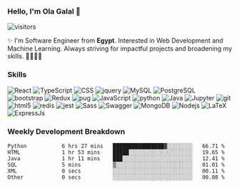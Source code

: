 ### Hello, I'm Ola Galal 👋

![visitors](https://visitor-badge.glitch.me/badge?page_id=olagalal.olagalal)

<p>✨ I'm Software Engineer from <b>Egypt</b>. Interested in Web Development and Machine Learning. Always striving for impactful projects and broadening my skills. 🚀👩🏻‍💻</p>

<h3>Skills</h3>
<p>
  <img alt="React" src="https://img.shields.io/badge/-React-45b8d8?style=flat-square&logo=react&logoColor=white" />
  <img alt="TypeScript" src="https://img.shields.io/badge/-TypeScript-3178C6?style=flat-square&logo=TypeScript&logoColor=white" />
  <img alt="CSS" src="https://img.shields.io/badge/-CSS-1572B6?style=flat-square&logo=css3&logoColor=white" />
  <img alt="jquery" src="https://img.shields.io/badge/-jquery-0769AD?style=flat-square&logo=jquery&logoColor=white" />
  <img alt="MySQL" src="https://img.shields.io/badge/-MySQL-4479A1?style=flat-square&logo=MySQL&logoColor=white" />
  <img alt="PostgreSQL" src="https://img.shields.io/badge/-PostgreSQL-4169E1?style=flat-square&logo=PostgreSQL&logoColor=white" /> 
  <img alt="bootstrap" src="https://img.shields.io/badge/-bootstrap-563D7C?style=flat-square&logo=bootstrap&logoColor=white" />
  <img alt="Redux" src="https://img.shields.io/badge/-Redux-764ABC?style=flat-square&logo=Redux&logoColor=white" />
  <img alt="pug" src="https://img.shields.io/badge/-pug-E3C29B?style=flat-square&logo=pug&logoColor=white" />
  <img alt="JavaScript" src="https://img.shields.io/badge/-JavaScript-F7DF1E?style=flat-square&logo=JavaScript&logoColor=white" />
  <img alt="python" src="https://img.shields.io/badge/-Python-FFD43B?style=flat-square&logo=python&logoColor=white" />
  <img alt="Java" src="https://img.shields.io/badge/-Java-ED8B00?style=flat-square&logo=openjdk&logoColor=white" />  
  <img alt="Jupyter" src="https://img.shields.io/badge/-Jupyter-F37626?style=flat-square&logo=Jupyter&logoColor=white" />
  <img alt="git" src="https://img.shields.io/badge/-Git-F05032?style=flat-square&logo=git&logoColor=white" />
  <img alt="html5" src="https://img.shields.io/badge/-HTML5-E34F26?style=flat-square&logo=html5&logoColor=white" />  
  <img alt="redis" src="https://img.shields.io/badge/-redis-CC0000?style=flat-square&logo=redis&logoColor=white" />
  <img alt="jest" src="https://img.shields.io/badge/-jest-C21325?style=flat-square&logo=jest&logoColor=white" />
  <img alt="Sass" src="https://img.shields.io/badge/-Sass-CC6699?style=flat-square&logo=Sass&logoColor=white" /> 
  <img alt="Swagger" src="https://img.shields.io/badge/-Swagger-85EA2D?style=flat-square&logo=Swagger&logoColor=white" />
  <img alt="MongoDB" src="https://img.shields.io/badge/-MongoDB-13aa52?style=flat-square&logo=mongodb&logoColor=white" />
  <img alt="Nodejs" src="https://img.shields.io/badge/-Nodejs-43853d?style=flat-square&logo=Node.js&logoColor=white" />
  <img alt="LaTeX" src="https://img.shields.io/badge/-LaTeX-008080?style=flat-square&logo=LaTeX&logoColor=white" />  
  <img alt="ExpressJs" src="https://img.shields.io/badge/-Express-000000?style=flat-square&logo=Express&logoColor=white" />

</p>

<h3>Weekly Development Breakdown</h3>

<!--START_SECTION:waka-->

```text
Python           6 hrs 27 mins   ████████████████▓░░░░░░░░   66.71 %
HTML             1 hr 53 mins    █████░░░░░░░░░░░░░░░░░░░░   19.65 %
Java             1 hr 11 mins    ███░░░░░░░░░░░░░░░░░░░░░░   12.41 %
SQL              5 mins          ▒░░░░░░░░░░░░░░░░░░░░░░░░   01.01 %
XML              0 secs          ░░░░░░░░░░░░░░░░░░░░░░░░░   00.11 %
Other            0 secs          ░░░░░░░░░░░░░░░░░░░░░░░░░   00.08 %
```

<!--END_SECTION:waka-->

